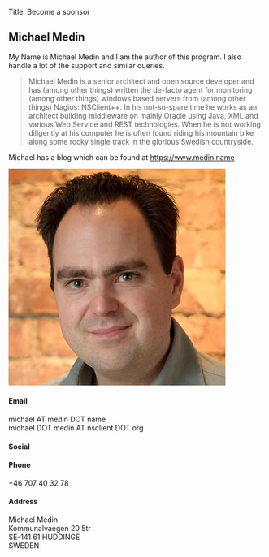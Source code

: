 Title: Become a sponsor


<div class="row">
	<h2>Michael Medin</h2>
</div>
<div class="row">
	<div class="col-md-8">
		<p>
			My Name is Michael Medin and I am the author of this program. I also handle a lot of the support and similar queries.
		</p>
		<p>
			<blockquote>Michael Medin is a senior architect and open source developer and has (among other things) written the de-facto agent for monitoring (among other things) windows based servers from (among other things) Nagios: NSClient++. In his not-so-spare time he works as an architect building middleware on mainly Oracle using Java, XML and various Web Service and REST technologies. When he is not working diligently at his computer he is often found riding his mountain bike along some rocky single track in the glorious Swedish countryside.</blockquote>
		</p>
		<p>Michael has a blog which can be found at <a href="https://www.medin.name">https://www.medin.name</a></p>
	</div>
	<div class="col-md-4">
		<img src="/images/medinm.jpg" />
	</div>
</div>
<div class="row">
	<div class="list-group">
		<div class="list-group-item">
			<h4 class="list-group-item-heading">Email</h4>
			<p class="list-group-item-text">michael AT medin DOT name<br/>
											michael DOT medin AT nsclient DOT org</p>
		</div>
		<div class="list-group-item">
			<h4 class="list-group-item-heading">Social</h4>
			<p class="list-group-item-text">
				<a href="https://www.facebook.com/medin.michael"><i class="fa fa-facebook fa-3x"></i></a>
				<a href="https://twitter.com/mickem"><i class="fa fa-twitter fa-3x"></i></a>
				<a href="https://www.linkedin.com/in/mickem"><i class="fa fa-linkedin fa-3x"></i></a>
			</p>
		</div>
		<div class="list-group-item">
			<h4 class="list-group-item-heading">Phone</h4>
			<p class="list-group-item-text">+46 707 40 32 78</p>
		</div>
		<div class="list-group-item">
			<h4 class="list-group-item-heading">Address</h4>
			<p class="list-group-item-text">Michael Medin<br />
											Kommunalvaegen 20 5tr<br />
											SE-141 61 HUDDINGE<br />
											SWEDEN</p>
		</div>
	</div>
</div>